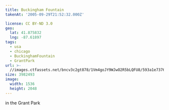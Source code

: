 ```yaml
---
title: Buckingham Fountain
takenAt: '2005-09-29T21:52:32.000Z'

license: CC BY-ND 3.0
geo:
  lat: 41.875832
  lng: -87.61897
tags:
  - usa
  - chicago
  - BuckinghamFountain
  - GrantPark
url: >-
  //images.ctfassets.net/bncv3c2gt878/1Vm4goJY9WJwO2R5bLQFU8/593a1e7376c0b83af80ec81060150afe/buckingham-fountain_4325613120_o
size: 3982493
image:
  width: 1536
  height: 2048
---
```


in the Grant Park
